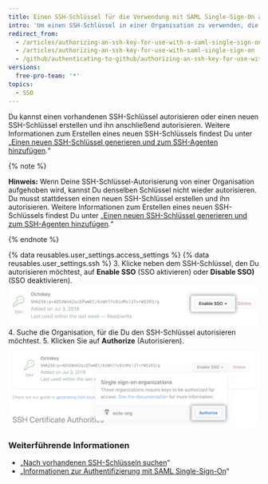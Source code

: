 ```yaml
---
title: Einen SSH-Schlüssel für die Verwendung mit SAML Single-Sign-On autorisieren
intro: 'Um einen SSH-Schlüssel in einer Organisation zu verwenden, die SAML Single Sign-On (SSO) nutzt, musst Du den Schlüssel zunächst autorisieren.'
redirect_from:
  - /articles/authorizing-an-ssh-key-for-use-with-a-saml-single-sign-on-organization/
  - /articles/authorizing-an-ssh-key-for-use-with-saml-single-sign-on
  - /github/authenticating-to-github/authorizing-an-ssh-key-for-use-with-saml-single-sign-on
versions:
  free-pro-team: '*'
topics:
  - SSO
---
```


Du kannst einen vorhandenen SSH-Schlüssel autorisieren oder einen neuen SSH-Schlüssel erstellen und ihn anschließend autorisieren. Weitere Informationen zum Erstellen eines neuen SSH-Schlüssels findest Du unter „[Einen neuen SSH-Schlüssel generieren und zum SSH-Agenten hinzufügen](/articles/generating-a-new-ssh-key-and-adding-it-to-the-ssh-agent).“

{% note %}

**Hinweis:** Wenn Deine SSH-Schlüssel-Autorisierung von einer Organisation aufgehoben wird, kannst Du denselben Schlüssel nicht wieder autorisieren. Du musst stattdessen einen neuen SSH-Schlüssel erstellen und ihn autorisieren. Weitere Informationen zum Erstellen eines neuen SSH-Schlüssels findest Du unter „[Einen neuen SSH-Schlüssel generieren und zum SSH-Agenten hinzufügen](/articles/generating-a-new-ssh-key-and-adding-it-to-the-ssh-agent).“

{% endnote %}

{% data reusables.user_settings.access_settings %}
{% data reusables.user_settings.ssh %}
3. Klicke neben dem SSH-Schlüssel, den Du autorisieren möchtest, auf **Enable SSO** (SSO aktivieren) oder **Disable SSO)** (SSO deaktivieren). ![Schaltfläche „SSO token authorize" (Autorisieren des SSO-Tokens)](/assets/images/help/settings/ssh-sso-button.png)
4. Suche die Organisation, für die Du den SSH-Schlüssel autorisieren möchtest.
5. Klicken Sie auf **Authorize** (Autorisieren). ![Schaltfläche „Token authorize" (Autorisieren des Tokens)](/assets/images/help/settings/ssh-sso-authorize.png)

### Weiterführende Informationen

- „[Nach vorhandenen SSH-Schlüsseln suchen](/articles/checking-for-existing-ssh-keys)“
- „[Informationen zur Authentifizierung mit SAML Single-Sign-On](/articles/about-authentication-with-saml-single-sign-on)“
